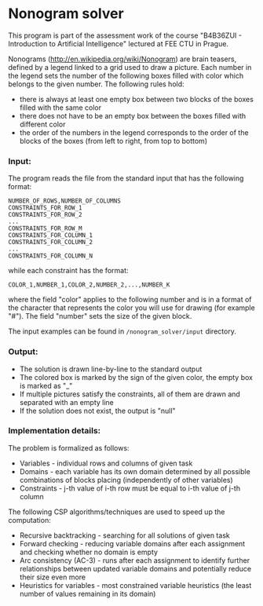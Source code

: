 # Nonogram solver

This program is part of the assessment work of the course "B4B36ZUI - Introduction to Artificial Intelligence" lectured at FEE CTU in Prague.

Nonograms (http://en.wikipedia.org/wiki/Nonogram) are brain teasers, defined by a legend linked to a grid used to draw a picture. Each number in the legend sets the number of the following boxes filled with color which belongs to the given number. The following rules hold:

- there is always at least one empty box between two blocks of the boxes filled with the same color
- there does not have to be an empty box between the boxes filled with different color
- the order of the numbers in the legend corresponds to the order of the blocks of the boxes (from left to right, from top to bottom)

### Input:

The program reads the file from the standard input that has the following format:

```
NUMBER_OF_ROWS,NUMBER_OF_COLUMNS
CONSTRAINTS_FOR_ROW_1
CONSTRAINTS_FOR_ROW_2
...
CONSTRAINTS_FOR_ROW_M
CONSTRAINTS_FOR_COLUMN_1
CONSTRAINTS_FOR_COLUMN_2
...
CONSTRAINTS_FOR_COLUMN_N
```

while each constraint has the format:

```
COLOR_1,NUMBER_1,COLOR_2,NUMBER_2,...,NUMBER_K
```

where the field "color" applies to the following number and is in a format of the character that represents the color you will use for drawing (for example "#"). The field "number" sets the size of the given block.

The input examples can be found in `/nonogram_solver/input` directory.

### Output:

- The solution is drawn line-by-line to the standard output
- The colored box is marked by the sign of the given color, the empty box is marked as "_"
- If multiple pictures satisfy the constraints, all of them are drawn and separated with an empty line
- If the solution does not exist, the output is "null"

### Implementation details:

The problem is formalized as follows:

* Variables - individual rows and columns of given task
* Domains - each variable has its own domain determined by all possible combinations of blocks placing (independently of other variables)
* Constraints - j-th value of i-th row must be equal to i-th value of j-th column

The following CSP algorithms/techniques are used to speed up the computation:

* Recursive backtracking - searching for all solutions of given task
* Forward checking - reducing variable domains after each assignment and checking whether no domain is empty
* Arc consistency (AC-3) - runs after each assignment to identify further relationships between updated variable domains and potentially reduce their size even more
* Heuristics for variables - most constrained variable heuristics (the least number of values remaining in its domain)
